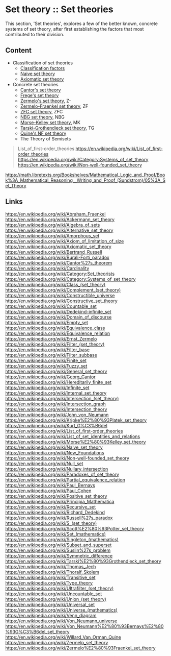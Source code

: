 # Set theory :: Set theories

This section, 'Set theories', explores a few of the better known, concrete systems of set theory, after first establishing the factors that most contributed to their division.

## Content

- Classification of set theories
  - [Classification factors](./classification-factors.md)
  - [Naive set theory](./naive-set-theory.md)
  - [Axiomatic set theory](./axiomatic-set-theory.md)
- Concrete set theories
  - [Cantor's set theory](./cantors-set-theory.md)
  - [Frege's set theory](./frege-set-theory.md)
  - [Zermelo's set theory](./zermelo-set-theory.md), Z-
  - [Zermelo-Fraenkel set theory](./zermelo-fraenkel-set-theory.md), ZF
  - [ZFC set theory](./zfc-set-theory.md), ZFC
  - [NBG set theory](./nbg-set-theory.md), NBG
  - [Morse-Kelley set theory](./morse-kelley-set-theory.md), MK
  - [Tarski-Grothendieck set theory](./tarski-grothendieck-set-theory.md), TG
  - [Quine's NF set theory](./quines-nf-set-theory.md)
  - The Theory of Semisets



>List_of_first-order_theories
https://en.wikipedia.org/wiki/List_of_first-order_theories
https://en.wikipedia.org/wiki/Category:Systems_of_set_theory
https://en.wikipedia.org/wiki/Non-well-founded_set_theory

https://math.libretexts.org/Bookshelves/Mathematical_Logic_and_Proof/Book%3A_Mathematical_Reasoning__Writing_and_Proof_(Sundstrom)/05%3A_Set_Theory


## Links

https://en.wikipedia.org/wiki/Abraham_Fraenkel
https://en.wikipedia.org/wiki/Ackermann_set_theory
https://en.wikipedia.org/wiki/Algebra_of_sets
https://en.wikipedia.org/wiki/Alternative_set_theory
https://en.wikipedia.org/wiki/Amorphous_set
https://en.wikipedia.org/wiki/Axiom_of_limitation_of_size
https://en.wikipedia.org/wiki/Axiomatic_set_theory
https://en.wikipedia.org/wiki/Bertrand_Russell
https://en.wikipedia.org/wiki/Burali-Forti_paradox
https://en.wikipedia.org/wiki/Cantor%27s_theorem
https://en.wikipedia.org/wiki/Cardinality
https://en.wikipedia.org/wiki/Category:Set_theorists
https://en.wikipedia.org/wiki/Category:Systems_of_set_theory
https://en.wikipedia.org/wiki/Class_(set_theory)
https://en.wikipedia.org/wiki/Complement_(set_theory)
https://en.wikipedia.org/wiki/Constructible_universe
https://en.wikipedia.org/wiki/Constructive_set_theory
https://en.wikipedia.org/wiki/Countable_set
https://en.wikipedia.org/wiki/Dedekind-infinite_set
https://en.wikipedia.org/wiki/Domain_of_discourse
https://en.wikipedia.org/wiki/Empty_set
https://en.wikipedia.org/wiki/Equivalence_class
https://en.wikipedia.org/wiki/Equivalence_relation
https://en.wikipedia.org/wiki/Ernst_Zermelo
https://en.wikipedia.org/wiki/Filter_(set_theory)
https://en.wikipedia.org/wiki/Filter_base
https://en.wikipedia.org/wiki/Filter_subbase
https://en.wikipedia.org/wiki/Finite_set
https://en.wikipedia.org/wiki/Fuzzy_set
https://en.wikipedia.org/wiki/General_set_theory
https://en.wikipedia.org/wiki/Georg_Cantor
https://en.wikipedia.org/wiki/Hereditarily_finite_set
https://en.wikipedia.org/wiki/Infinite_set
https://en.wikipedia.org/wiki/Internal_set_theory
https://en.wikipedia.org/wiki/Intersection_(set_theory)
https://en.wikipedia.org/wiki/Intersection_graph
https://en.wikipedia.org/wiki/Intersection_theory
https://en.wikipedia.org/wiki/John_von_Neumann
https://en.wikipedia.org/wiki/Kripke%E2%80%93Platek_set_theory
https://en.wikipedia.org/wiki/Kurt_G%C3%B6del
https://en.wikipedia.org/wiki/List_of_first-order_theories
https://en.wikipedia.org/wiki/List_of_set_identities_and_relations
https://en.wikipedia.org/wiki/Morse%E2%80%93Kelley_set_theory
https://en.wikipedia.org/wiki/Naive_set_theory
https://en.wikipedia.org/wiki/New_Foundations
https://en.wikipedia.org/wiki/Non-well-founded_set_theory
https://en.wikipedia.org/wiki/Null_set
https://en.wikipedia.org/wiki/Nullary_intersection
https://en.wikipedia.org/wiki/Paradoxes_of_set_theory
https://en.wikipedia.org/wiki/Partial_equivalence_relation
https://en.wikipedia.org/wiki/Paul_Bernays
https://en.wikipedia.org/wiki/Paul_Cohen
https://en.wikipedia.org/wiki/Positive_set_theory
https://en.wikipedia.org/wiki/Principia_Mathematica
https://en.wikipedia.org/wiki/Recursive_set
https://en.wikipedia.org/wiki/Richard_Dedekind
https://en.wikipedia.org/wiki/Russell%27s_paradox
https://en.wikipedia.org/wiki/S_(set_theory)
https://en.wikipedia.org/wiki/Scott%E2%80%93Potter_set_theory
https://en.wikipedia.org/wiki/Set_(mathematics)
https://en.wikipedia.org/wiki/Singleton_(mathematics)
https://en.wikipedia.org/wiki/Subset_and_superset
https://en.wikipedia.org/wiki/Suslin%27s_problem
https://en.wikipedia.org/wiki/Symmetric_difference
https://en.wikipedia.org/wiki/Tarski%E2%80%93Grothendieck_set_theory
https://en.wikipedia.org/wiki/Thomas_Jech
https://en.wikipedia.org/wiki/Thoralf_Skolem
https://en.wikipedia.org/wiki/Transitive_set
https://en.wikipedia.org/wiki/Type_theory
https://en.wikipedia.org/wiki/Ultrafilter_(set_theory)
https://en.wikipedia.org/wiki/Uncountable_set
https://en.wikipedia.org/wiki/Union_(set_theory)
https://en.wikipedia.org/wiki/Universal_set
https://en.wikipedia.org/wiki/Universe_(mathematics)
https://en.wikipedia.org/wiki/Venn_diagram
https://en.wikipedia.org/wiki/Von_Neumann_universe
https://en.wikipedia.org/wiki/Von_Neumann%E2%80%93Bernays%E2%80%93G%C3%B6del_set_theory
https://en.wikipedia.org/wiki/Willard_Van_Orman_Quine
https://en.wikipedia.org/wiki/Zermelo_set_theory
https://en.wikipedia.org/wiki/Zermelo%E2%80%93Fraenkel_set_theory
